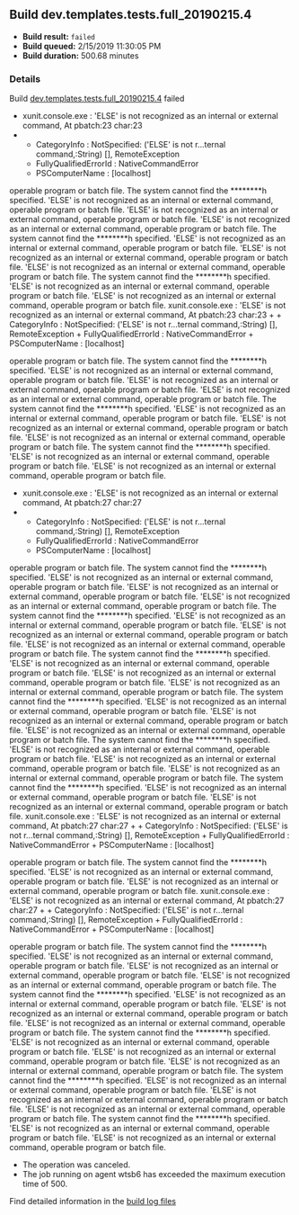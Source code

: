 ## Build dev.templates.tests.full_20190215.4
- **Build result:** `failed`
- **Build queued:** 2/15/2019 11:30:05 PM
- **Build duration:** 500.68 minutes
### Details
Build [dev.templates.tests.full_20190215.4](https://winappstudio.visualstudio.com/web/build.aspx?pcguid=a4ef43be-68ce-4195-a619-079b4d9834c2&builduri=vstfs%3a%2f%2f%2fBuild%2fBuild%2f27092) failed

+ xunit.console.exe : 'ELSE' is not recognized as an internal or external command,
At pbatch:23 char:23
+ 
    + CategoryInfo          : NotSpecified: ('ELSE' is not r...ternal command,:String) [], RemoteException
    + FullyQualifiedErrorId : NativeCommandError
    + PSComputerName        : [localhost]
 
operable program or batch file.
The system cannot find the ********h specified.
'ELSE' is not recognized as an internal or external command,
operable program or batch file.
'ELSE' is not recognized as an internal or external command,
operable program or batch file.
'ELSE' is not recognized as an internal or external command,
operable program or batch file.
The system cannot find the ********h specified.
'ELSE' is not recognized as an internal or external command,
operable program or batch file.
'ELSE' is not recognized as an internal or external command,
operable program or batch file.
'ELSE' is not recognized as an internal or external command,
operable program or batch file.
The system cannot find the ********h specified.
'ELSE' is not recognized as an internal or external command,
operable program or batch file.
'ELSE' is not recognized as an internal or external command,
operable program or batch file.
xunit.console.exe : 'ELSE' is not recognized as an internal or external command,
At pbatch:23 char:23
+ 
    + CategoryInfo          : NotSpecified: ('ELSE' is not r...ternal command,:String) [], RemoteException
    + FullyQualifiedErrorId : NativeCommandError
    + PSComputerName        : [localhost]
 
operable program or batch file.
The system cannot find the ********h specified.
'ELSE' is not recognized as an internal or external command,
operable program or batch file.
'ELSE' is not recognized as an internal or external command,
operable program or batch file.
'ELSE' is not recognized as an internal or external command,
operable program or batch file.
The system cannot find the ********h specified.
'ELSE' is not recognized as an internal or external command,
operable program or batch file.
'ELSE' is not recognized as an internal or external command,
operable program or batch file.
'ELSE' is not recognized as an internal or external command,
operable program or batch file.
The system cannot find the ********h specified.
'ELSE' is not recognized as an internal or external command,
operable program or batch file.
'ELSE' is not recognized as an internal or external command,
operable program or batch file.

+ xunit.console.exe : 'ELSE' is not recognized as an internal or external command,
At pbatch:27 char:27
+ 
    + CategoryInfo          : NotSpecified: ('ELSE' is not r...ternal command,:String) [], RemoteException
    + FullyQualifiedErrorId : NativeCommandError
    + PSComputerName        : [localhost]
 
operable program or batch file.
The system cannot find the ********h specified.
'ELSE' is not recognized as an internal or external command,
operable program or batch file.
'ELSE' is not recognized as an internal or external command,
operable program or batch file.
'ELSE' is not recognized as an internal or external command,
operable program or batch file.
The system cannot find the ********h specified.
'ELSE' is not recognized as an internal or external command,
operable program or batch file.
'ELSE' is not recognized as an internal or external command,
operable program or batch file.
'ELSE' is not recognized as an internal or external command,
operable program or batch file.
The system cannot find the ********h specified.
'ELSE' is not recognized as an internal or external command,
operable program or batch file.
'ELSE' is not recognized as an internal or external command,
operable program or batch file.
'ELSE' is not recognized as an internal or external command,
operable program or batch file.
The system cannot find the ********h specified.
'ELSE' is not recognized as an internal or external command,
operable program or batch file.
'ELSE' is not recognized as an internal or external command,
operable program or batch file.
'ELSE' is not recognized as an internal or external command,
operable program or batch file.
The system cannot find the ********h specified.
'ELSE' is not recognized as an internal or external command,
operable program or batch file.
'ELSE' is not recognized as an internal or external command,
operable program or batch file.
'ELSE' is not recognized as an internal or external command,
operable program or batch file.
The system cannot find the ********h specified.
'ELSE' is not recognized as an internal or external command,
operable program or batch file.
'ELSE' is not recognized as an internal or external command,
operable program or batch file.
xunit.console.exe : 'ELSE' is not recognized as an internal or external command,
At pbatch:27 char:27
+ 
    + CategoryInfo          : NotSpecified: ('ELSE' is not r...ternal command,:String) [], RemoteException
    + FullyQualifiedErrorId : NativeCommandError
    + PSComputerName        : [localhost]
 
operable program or batch file.
The system cannot find the ********h specified.
'ELSE' is not recognized as an internal or external command,
operable program or batch file.
'ELSE' is not recognized as an internal or external command,
operable program or batch file.
xunit.console.exe : 'ELSE' is not recognized as an internal or external command,
At pbatch:27 char:27
+ 
    + CategoryInfo          : NotSpecified: ('ELSE' is not r...ternal command,:String) [], RemoteException
    + FullyQualifiedErrorId : NativeCommandError
    + PSComputerName        : [localhost]
 
operable program or batch file.
The system cannot find the ********h specified.
'ELSE' is not recognized as an internal or external command,
operable program or batch file.
'ELSE' is not recognized as an internal or external command,
operable program or batch file.
'ELSE' is not recognized as an internal or external command,
operable program or batch file.
The system cannot find the ********h specified.
'ELSE' is not recognized as an internal or external command,
operable program or batch file.
'ELSE' is not recognized as an internal or external command,
operable program or batch file.
'ELSE' is not recognized as an internal or external command,
operable program or batch file.
The system cannot find the ********h specified.
'ELSE' is not recognized as an internal or external command,
operable program or batch file.
'ELSE' is not recognized as an internal or external command,
operable program or batch file.
'ELSE' is not recognized as an internal or external command,
operable program or batch file.
The system cannot find the ********h specified.
'ELSE' is not recognized as an internal or external command,
operable program or batch file.
'ELSE' is not recognized as an internal or external command,
operable program or batch file.
'ELSE' is not recognized as an internal or external command,
operable program or batch file.
The system cannot find the ********h specified.
'ELSE' is not recognized as an internal or external command,
operable program or batch file.
'ELSE' is not recognized as an internal or external command,
operable program or batch file.

+ The operation was canceled.
+ The job running on agent wtsb6 has exceeded the maximum execution time of 500.

Find detailed information in the [build log files](https://uwpctdiags.blob.core.windows.net/buildlogs/dev.templates.tests.full_20190215.4_logs.zip)
